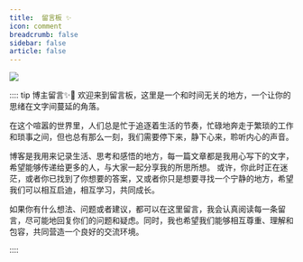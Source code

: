 ```yaml
---
title:  留言板 ✨ 
icon: comment
breadcrumb: false
sidebar: false
article: false
---
```


![](https://tenapi.cn/v2/acg)

:::: tip 博主留言✨📒
欢迎来到留言板，这里是一个和时间无关的地方，一个让你的思绪在文字间蔓延的角落。

在这个喧嚣的世界里，人们总是忙于追逐着生活的节奏，忙碌地奔走于繁琐的工作和琐事之间，但也总有那么一刻，我们需要停下来，静下心来，聆听内心的声音。

博客是我用来记录生活、思考和感悟的地方，每一篇文章都是我用心写下的文字，希望能够传递给更多的人，与大家一起分享我的所思所想。
或许，你此时正在迷茫，或者你已找到了你想要的答案，又或者你只是想要寻找一个宁静的地方，希望我们可以相互启迪，相互学习，共同成长。

如果你有什么想法、问题或者建议，都可以在这里留言，我会认真阅读每一条留言，尽可能地回复你们的问题和疑虑。同时，我也希望我们能够相互尊重、理解和包容，共同营造一个良好的交流环境。

::::

